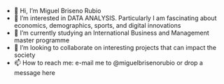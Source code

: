 - 👋 Hi, I’m Miguel Briseno Rubio
- 👀 I’m interested in DATA ANALYSIS. Particularly I am fascinating about economics, demographics, sports, and digital innovations
- 🌱 I’m currently studying an International Business and Management master programme
- 💞️ I’m looking to collaborate on interesting projects that can impact the society 
- 📫 How to reach me: e-mail me to @miguelbrisenorubio or drop a message here

<!---
miguelbrisenorubio/miguelbrisenorubio is a ✨ special ✨ repository because its `README.md` (this file) appears on your GitHub profile.
You can click the Preview link to take a look at your changes.
--->
